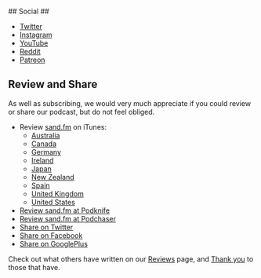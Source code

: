 <br />
## Social ##

* [Twitter](http://sand.fm/twitter)
* [Instagram](http://sand.fm/instagram)
* [YouTube](http://sand.fm/youtube)
* [Reddit](http://sand.fm/reddit)
* [Patreon](http://sand.fm/patreon)

## Review and Share ##

As well as subscribing, we would very much appreciate if you could review or share our podcast, but do not feel obliged.

* Review [sand.fm](http://sand.fm/) on iTunes:
    * [Australia](https://itunes.apple.com/au/podcast/sand-fm/id1316003313?mt=2)
    * [Canada](https://itunes.apple.com/ca/podcast/sand-fm/id1316003313?mt=2)
    * [Germany](https://itunes.apple.com/de/podcast/sand-fm/id1316003313?mt=2)
    * [Ireland](https://itunes.apple.com/ie/podcast/sand-fm/id1316003313?mt=2)
    * [Japan](https://itunes.apple.com/jp/podcast/sand-fm/id1316003313?mt=2)
    * [New Zealand](https://itunes.apple.com/nz/podcast/sand-fm/id1316003313?mt=2)
    * [Spain](https://itunes.apple.com/es/podcast/sand-fm/id1316003313?mt=2)
    * [United Kingdom](https://itunes.apple.com/gb/podcast/sand-fm/id1316003313?mt=2)
    * [United States](https://itunes.apple.com/us/podcast/sand-fm/id1316003313?mt=2)
* [Review sand.fm at Podknife](https://podknife.com/podcasts/6932)
* [Review sand.fm at Podchaser](https://www.podchaser.com/sadfm)
* [Share on Twitter](https://twitter.com/home?status=Listen%20to%20the%20latest%20episode%20of%20the%20sand.fm%20podcast%3A%20sand.fm/latest)
* [Share on Facebook](https://www.facebook.com/sharer/sharer.php?u=sand.fm/latest)
* [Share on GooglePlus](https://plus.google.com/share?url=sand.fm/latest)

Check out what others have written on our [Reviews](/reviews) page, and [Thank you](/thank-you) to those that have.

